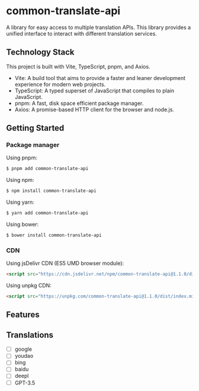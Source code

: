 # common-translate-api

A library for easy access to multiple translation APIs. This library provides a unified interface to interact with different translation services.

## Technology Stack

This project is built with Vite, TypeScript, pnpm, and Axios.

- Vite: A build tool that aims to provide a faster and leaner development experience for modern web projects.
- TypeScript: A typed superset of JavaScript that compiles to plain JavaScript.
- pnpm: A fast, disk space efficient package manager.
- Axios: A promise-based HTTP client for the browser and node.js.

## Getting Started

### Package manager

Using pnpm:

```bash
$ pnpm add common-translate-api
```

Using npm:

```bash
$ npm install common-translate-api
```


Using yarn:

```bash
$ yarn add common-translate-api
```

Using bower:

```bash
$ bower install common-translate-api
```


### CDN

Using jsDelivr CDN (ES5 UMD browser module):

```html
<script src="https://cdn.jsdelivr.net/npm/common-translate-api@1.1.0/dist/index.min.js"></script>
```

Using unpkg CDN:

```html
<script src="https://unpkg.com/common-translate-api@1.1.0/dist/index.min.js"></script>
```


## Features

## Translations

- [ ] google
- [ ] youdao
- [ ] bing
- [ ] baidu
- [ ] deepl
- [ ] GPT-3.5
